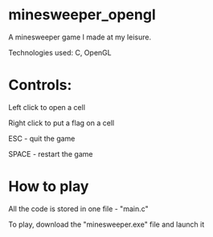 # minesweeper_opengl

A minesweeper game I made at my leisure.

Technologies used: C, OpenGL

# Controls: 

Left click to open a cell

Right click to put a flag on a cell

ESC - quit the game

SPACE - restart the game

# How to play

All the code is stored in one file - "main.c"

To play, download the "minesweeper.exe" file and launch it

